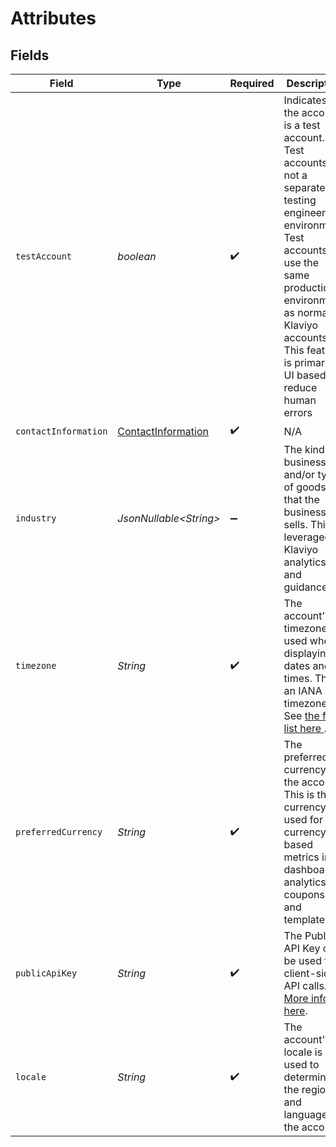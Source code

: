 # Attributes


## Fields

| Field                                                                                                                                                                                                                                                 | Type                                                                                                                                                                                                                                                  | Required                                                                                                                                                                                                                                              | Description                                                                                                                                                                                                                                           | Example                                                                                                                                                                                                                                               |
| ----------------------------------------------------------------------------------------------------------------------------------------------------------------------------------------------------------------------------------------------------- | ----------------------------------------------------------------------------------------------------------------------------------------------------------------------------------------------------------------------------------------------------- | ----------------------------------------------------------------------------------------------------------------------------------------------------------------------------------------------------------------------------------------------------- | ----------------------------------------------------------------------------------------------------------------------------------------------------------------------------------------------------------------------------------------------------- | ----------------------------------------------------------------------------------------------------------------------------------------------------------------------------------------------------------------------------------------------------- |
| `testAccount`                                                                                                                                                                                                                                         | *boolean*                                                                                                                                                                                                                                             | :heavy_check_mark:                                                                                                                                                                                                                                    | Indicates if the account is a test account. Test accounts are not a separate testing engineering environment. Test accounts use the same production environment as normal Klaviyo accounts. This feature is primarily UI based to reduce human errors |                                                                                                                                                                                                                                                       |
| `contactInformation`                                                                                                                                                                                                                                  | [ContactInformation](../../models/components/ContactInformation.md)                                                                                                                                                                                   | :heavy_check_mark:                                                                                                                                                                                                                                    | N/A                                                                                                                                                                                                                                                   |                                                                                                                                                                                                                                                       |
| `industry`                                                                                                                                                                                                                                            | *JsonNullable\<String>*                                                                                                                                                                                                                               | :heavy_minus_sign:                                                                                                                                                                                                                                    | The kind of business and/or types of goods that the business sells. This is leveraged in Klaviyo analytics and guidance.                                                                                                                              | Software / SaaS                                                                                                                                                                                                                                       |
| `timezone`                                                                                                                                                                                                                                            | *String*                                                                                                                                                                                                                                              | :heavy_check_mark:                                                                                                                                                                                                                                    | The account's timezone is used when displaying dates and times. This is an IANA timezone. See [the full list here ](https://en.wikipedia.org/wiki/List_of_tz_database_time_zones).                                                                    | US/Eastern                                                                                                                                                                                                                                            |
| `preferredCurrency`                                                                                                                                                                                                                                   | *String*                                                                                                                                                                                                                                              | :heavy_check_mark:                                                                                                                                                                                                                                    | The preferred currency for the account. This is the currency used for currency-based metrics in dashboards, analytics, coupons, and templates.                                                                                                        | USD                                                                                                                                                                                                                                                   |
| `publicApiKey`                                                                                                                                                                                                                                        | *String*                                                                                                                                                                                                                                              | :heavy_check_mark:                                                                                                                                                                                                                                    | The Public API Key can be used for client-side API calls. [More info here](https://developers.klaviyo.com/en/docs/retrieve_api_credentials).                                                                                                          | AbC123                                                                                                                                                                                                                                                |
| `locale`                                                                                                                                                                                                                                              | *String*                                                                                                                                                                                                                                              | :heavy_check_mark:                                                                                                                                                                                                                                    | The account's locale is used to determine the region and language for the account.                                                                                                                                                                    | en-US                                                                                                                                                                                                                                                 |